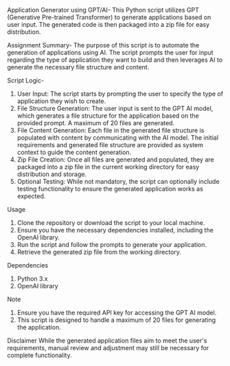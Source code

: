 Application Generator using GPT/AI-
This Python script utilizes GPT (Generative Pre-trained Transformer) to generate applications based on user input. The generated code is then packaged into a zip file for easy distribution.

Assignment Summary-
The purpose of this script is to automate the generation of applications using AI. The script prompts the user for input regarding the type of application they want to build and then leverages AI to generate the necessary file structure and content.

Script Logic-
1. User Input: The script starts by prompting the user to specify the type of application they wish to create.
2. File Structure Generation: The user input is sent to the GPT AI model, which generates a file structure for the application based on the provided prompt. A maximum of 20 files are generated.
3. File Content Generation: Each file in the generated file structure is populated with content by communicating with the AI model. The initial requirements and generated file structure are provided as system context to guide the content generation.
4. Zip File Creation: Once all files are generated and populated, they are packaged into a zip file in the current working directory for easy distribution and storage.
5. Optional Testing: While not mandatory, the script can optionally include testing functionality to ensure the generated application works as expected.

Usage
1. Clone the repository or download the script to your local machine.
2. Ensure you have the necessary dependencies installed, including the OpenAI library.
3. Run the script and follow the prompts to generate your application.
4. Retrieve the generated zip file from the working directory.

Dependencies
1. Python 3.x
2. OpenAI library

Note
1. Ensure you have the required API key for accessing the GPT AI model.
2. This script is designed to handle a maximum of 20 files for generating the application.

Disclaimer
While the generated application files aim to meet the user's requirements, manual review and adjustment may still be necessary for complete functionality.
